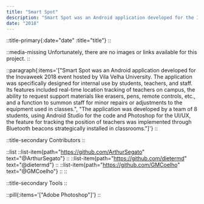 ```yaml
---
title: "Smart Spot"
description: "Smart Spot was an Android application developed for the Inovaweek 2018 event hosted by Vila Velha University. The application was specifically designed for internal use by students, teachers, and staff. Its features included real-time location tracking of teachers on campus, the ability to request support materials like erasers, pens, remote controls, etc., and a function to summon staff for minor repairs or adjustments to the equipment used in classes."
date: "2018"
---
```


::title-primary{:date="date" :title="title"}
::

::media-missing
Unfortunately, there are no images or links available for this project.
::

::paragraph{:items='["Smart Spot was an Android application developed for the Inovaweek 2018 event hosted by Vila Velha University. The application was specifically designed for internal use by students, teachers, and staff. Its features included real-time location tracking of teachers on campus, the ability to request support materials like erasers, pens, remote controls, etc., and a function to summon staff for minor repairs or adjustments to the equipment used in classes.", "The application was developed by a team of 8 students, using Android Studio for the code and Photoshop for the UI/UX, the feature for tracking the position of teachers was implemented through Bluetooth beacons strategically installed in classrooms."]'}
::

::title-secondary
Contributors
::

::list
    ::list-item{path="https://github.com/ArthurSegato" text="@ArthurSegato"}
    ::
    ::list-item{path="https://github.com/dietermd" text="@dietermd"}
    ::
    ::list-item{path="https://github.com/GMCoelho" text="@GMCoelho"}
    ::
::

::title-secondary
Tools
::

::pill{:items='["Adobe Photoshop"]'}
::